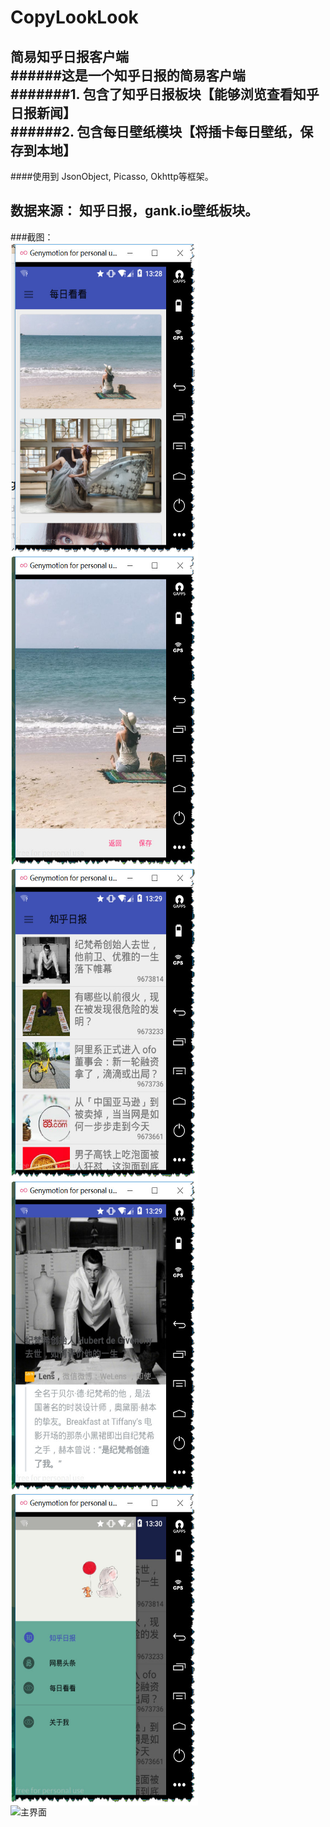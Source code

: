 # CopyLookLook
简易知乎日报客户端<br>
######这是一个知乎日报的简易客户端<br>
#######1. 包含了知乎日报板块【能够浏览查看知乎日报新闻】<br>
######2. 包含每日壁纸模块【将插卡每日壁纸，保存到本地】<br>
---
####使用到  JsonObject, Picasso, Okhttp等框架。<br><p>

数据来源： 知乎日报，gank.io壁纸板块。<br>
------
###截图： <br>
<img src="look1.jpg" width = "300" height = "500" alt="主界面" align=left />
 <img src="look2.jpg" width = "300" height = "500" alt="主界面" align=left />
 <img src="look3.jpg" width = "300" height = "500" alt="主界面" align=left />
 <img src="look4.jpg" width = "300" height = "500" alt="主界面" align=left />
 <img src="look5.jpg" width = "300" height = "500" alt="主界面" align=left />
 <img src="look6.gif" width = "300" height = "500" alt="主界面" align=left />
 
